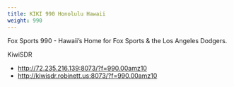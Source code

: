 ```yaml
---
title: KIKI 990 Honolulu Hawaii
weight: 990
---
```

Fox Sports 990 - Hawaii’s Home for Fox Sports & the Los Angeles Dodgers.

KiwiSDR

* http://72.235.216.139:8073/?f=990.00amz10
* http://kiwisdr.robinett.us:8073/?f=990.00amz10
